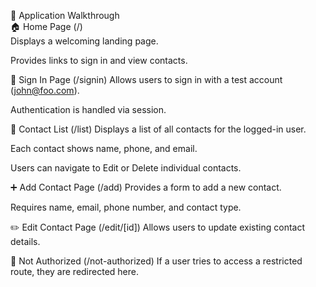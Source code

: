 🧭 Application Walkthrough<br>
🏠 Home Page (/)<br>
Displays a welcoming landing page.
[]()

Provides links to sign in and view contacts.

👤 Sign In Page (/signin)
Allows users to sign in with a test account (john@foo.com).

Authentication is handled via session.

📇 Contact List (/list)
Displays a list of all contacts for the logged-in user.

Each contact shows name, phone, and email.

Users can navigate to Edit or Delete individual contacts.

➕ Add Contact Page (/add)
Provides a form to add a new contact.

Requires name, email, phone number, and contact type.

✏️ Edit Contact Page (/edit/[id])
Allows users to update existing contact details.

🛑 Not Authorized (/not-authorized)
If a user tries to access a restricted route, they are redirected here.
